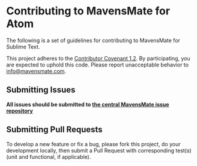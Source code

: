 # Contributing to MavensMate for Atom

The following is a set of guidelines for contributing to MavensMate for Sublime Text.

This project adheres to the [Contributor Covenant 1.2](http://contributor-covenant.org/version/1/2/0).
By participating, you are expected to uphold this code. Please report unacceptable behavior to [info@mavensmate.com](mailto:info@mavensmate.com).

## Submitting Issues

**All issues should be submitted to [the central MavensMate issue repository](https://github.com/joeferraro/MavensMate/issues)**

## Submitting Pull Requests

To develop a new feature or fix a bug, please fork this project, do your development locally, then submit a Pull Request with corresponding test(s) (unit and functional, if applicable).
